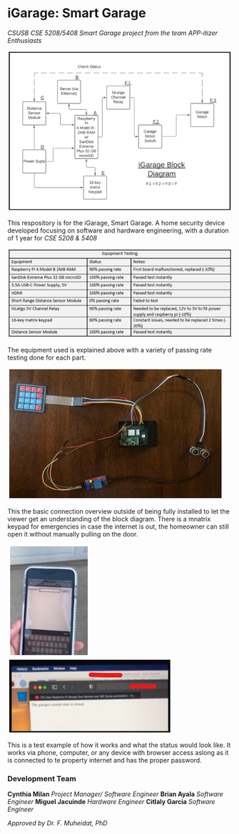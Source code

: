 # iGarage: Smart Garage
*CSUSB CSE 5208/5408 Smart Garage project from the team APP-itizer Enthusiasts*

![block diagram](/images/block_diagram.png)

This respository is for the iGarage, Smart Garage. A home security device developed focusing on software and hardware engineering, with a duration of 1 year for *CSE 5208 & 5408*

![equipment](/images/equipment_testing.png)

The equipment used is explained above with a variety of passing rate testing done for each part.

![connection](/images/connection_overview.png)

This the basic connection overview outside of being fully installed to let the viewer get an understanding of the block diagram.
There is a mnatrix keypad for emergencies in case the internet is out, the homeowner can still open it without manually pulling on the door.

![browser](/images/browser_overview.png)
![status](/images/status.png/)

This is a test example of how it works and what the status would look like. It works via phone, computer, or any device with browser access aslong as it is connected to te property internet and has the proper password.

### Development Team
**Cynthia Milan**     *Project Manager/ Software Engineer*
**Brian Ayala**       *Software Engineer*
**Miguel Jacuinde**   *Hardware Engineer*
**Citlaly Garcia**    *Software Engineer*

*Approved by Dr. F. Muheidat, PhD*
